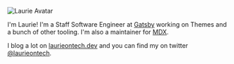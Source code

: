 ![Laurie Avatar](https://laurieontech.com/static/illustration-ee1f9bca8b4370584c7ea9fd944c7d04.png)


I'm Laurie! I'm a Staff Software Engineer at [Gatsby](https://github.com/gatsbyjs) working on Themes and a bunch of other tooling. I'm also a maintainer for [MDX](https://github.com/mdx-js/mdx).

I blog a lot on [laurieontech.dev](https://laurieontech.com/) and you can find my on twitter [@laurieontech](https://twitter.com/laurieontech).